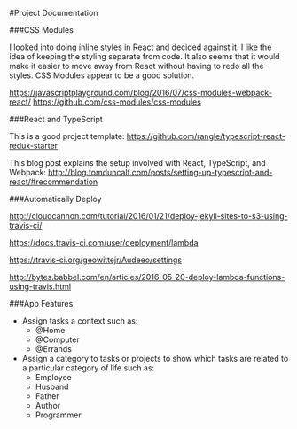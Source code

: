 #Project Documentation


###CSS Modules

I looked into doing inline styles in React and decided against it. I like the idea of keeping the styling
separate from code. It also seems that it would make it easier to move away from React without having to
redo all the styles.  CSS Modules appear to be a good solution.

https://javascriptplayground.com/blog/2016/07/css-modules-webpack-react/
https://github.com/css-modules/css-modules


###React and TypeScript

This is a good project template:
https://github.com/rangle/typescript-react-redux-starter

This blog post explains the setup involved with React, TypeScript, and Webpack:
http://blog.tomduncalf.com/posts/setting-up-typescript-and-react/#recommendation


###Automatically Deploy

http://cloudcannon.com/tutorial/2016/01/21/deploy-jekyll-sites-to-s3-using-travis-ci/

https://docs.travis-ci.com/user/deployment/lambda

https://travis-ci.org/geowittejr/Audeeo/settings

http://bytes.babbel.com/en/articles/2016-05-20-deploy-lambda-functions-using-travis.html


###App Features
- Assign tasks a context such as:
  - @Home
  - @Computer
  - @Errands
- Assign a category to tasks or projects to show which tasks are related to a particular category of life such as:
  - Employee
  - Husband
  - Father
  - Author
  - Programmer
